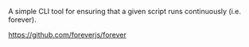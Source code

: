 A simple CLI tool for ensuring that a given script runs continuously (i.e.
forever).

https://github.com/foreverjs/forever
